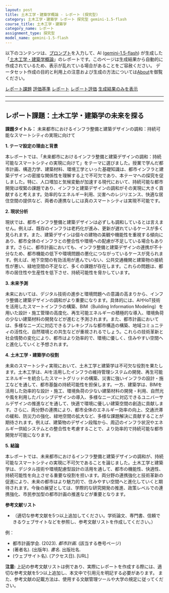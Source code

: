 ```yaml
---
layout: post
title: 土木工学・建築学概論 - レポート (探究型)
category: 土木工学・建築学 レポート 探究型 gemini-1.5-flash
course_title: 土木工学・建築学
category_name: レポート
assignment_type: 探究型
model_name: gemini-1.5-flash
---
```


以下のコンテンツは、[プロンプト](http://127.0.0.1:8000/generated/土木工学・建築学/gemini-1.5-flash/prompt_レポート-探究型.md)を入力して、AI ([gemini-1.5-flash](contents/gemini-1.5-flash)) が生成した「[土木工学・建築学概論](/contents/土木工学・建築学/)」のレポートです。このページは生成結果から自動的に作成されているため、表示が乱れている場合があることをご容赦ください。
データセット作成の目的と利用上の注意および生成の方法については[About](/About)を御覧ください。

[レポート課題](../レポート課題-探究型)
[評価基準](../評価基準-探究型)
[レポート](../レポート-探究型)
[レポート評価](../レポート評価-探究型)
[生成結果のみを表示](http://127.0.0.1:8000/generated/土木工学・建築学/gemini-1.5-flash/レポート-探究型.md)
  

***
***
  
## レポート課題：土木工学・建築学の未来を探る

**課題タイトル：** 未来都市におけるインフラ整備と建築デザインの調和：持続可能なスマートシティの実現に向けて

**1. テーマ設定の理由と背景**

本レポートでは、「未来都市におけるインフラ整備と建築デザインの調和：持続可能なスマートシティの実現に向けて」をテーマに選びました。授業で学んだ都市計画、構造力学、建築材料、環境工学といった基礎知識は、都市インフラと建築デザインの密接な関係性を理解する上で不可欠であり、本テーマへの探究を促しました。特に、人口増加と気候変動が加速する現代において、持続可能な都市開発は喫緊の課題であり、インフラと建築デザインの調和がその実現に大きく貢献すると考えます。効率的なエネルギー利用、災害へのレジリエンス、快適な居住空間の提供など、両者の連携なしには真のスマートシティは実現不可能です。


**2. 現状分析**

現状では、都市インフラ整備と建築デザインは必ずしも調和しているとは言えません。例えば、既存のインフラは老朽化が進み、更新が遅れているケースが多く見られます。また、建築デザインは個々の建物の美観や機能性を重視する傾向にあり、都市全体のインフラとの整合性や環境への配慮が不足している場合もあります。さらに、都市計画においても、インフラ整備と建築デザインの連携が不十分なため、都市機能の低下や環境問題の悪化につながっているケースが見られます。例えば、地下空間の有効活用が進んでいない、公共交通機関と建築物の接続性が悪い、緑地空間の不足など、多くの課題が存在します。これらの問題は、都市の居住性や生産性を低下させ、持続可能性を脅かしています。


**3. 未来予測**

未来においては、デジタル技術の進歩と環境問題への意識の高まりから、インフラ整備と建築デザインの調和がより重要になります。具体的には、AIやIoT技術を活用したスマートインフラの構築、BIM（Building Information Modeling）を用いた設計・施工管理の高度化、再生可能エネルギーの積極的な導入、環境負荷の少ない建築材料の開発などが進むと予測されます。また、都市計画においては、多様なニーズに対応できるフレキシブルな都市構造の構築、地域コミュニティの活性化、自然環境との共生などが重視されるでしょう。これらの技術革新と社会情勢の変化により、都市はより効率的で、環境に優しく、住みやすい空間へと進化していくと予想されます。


**4. 土木工学・建築学の役割**

未来のスマートシティ実現において、土木工学と建築学は不可欠な役割を果たします。土木工学は、AIを活用したインフラの維持管理システムの開発、再生可能エネルギーを統合したスマートグリッドの構築、災害に強いインフラの設計・施工などを通して、都市基盤の持続可能性を担保します。一方、建築学は、BIMを活用した効率的な設計・施工、環境負荷の少ない建築材料の開発・利用、自然光や風を利用したパッシブデザインの導入、多様なニーズに対応できるユニバーサルデザインの推進などを通して、快適で環境に優しい建築空間の創造に貢献します。さらに、両分野の連携により、都市全体のエネルギー効率の向上、交通渋滞の緩和、防災力の強化、緑地空間の拡大など、多様な課題解決に貢献することが期待されます。例えば、建築物のデザイン段階から、周辺のインフラ状況やエネルギー供給システムとの整合性を考慮することで、より効率的で持続可能な都市開発が可能になります。


**5. 結論**

本レポートでは、未来都市におけるインフラ整備と建築デザインの調和が、持続可能なスマートシティの実現に不可欠であることを論じました。土木工学と建築学は、デジタル技術や環境配慮型設計の活用を通して、都市の機能性、快適性、持続可能性を向上させる重要な役割を担います。両分野の連携強化と技術革新の促進により、未来の都市はより魅力的で、住みやすい空間へと進化していくと期待されます。今後の展望としては、学際的な研究開発の推進、政策レベルでの連携強化、市民参加型の都市計画の推進などが重要となります。


**参考文献リスト**

* （適切な参考文献を5つ以上追加してください。学術論文、専門書、信頼できるウェブサイトなどを参照し、参考文献リストを作成してください。）


例：
*  都市計画学会. (2023).  *都市計画*.  (該当する巻号ページ)
*  (著者名). (出版年). *書名*. 出版社名.
*  (ウェブサイト名). (アクセス日).  [URL]


**注意:** 上記の参考文献リストは例であり、実際にレポートを作成する際には、適切な参考文献を5つ以上追加し、本文中で引用元を明記する必要があります。  また、参考文献の記載方法は、使用する文献管理ツールや大学の規定に従ってください。
